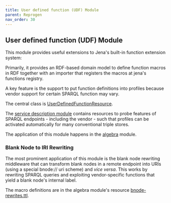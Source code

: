 ```yaml
---
title: User defined function (UDF) Module
parent: Reprogen
nav_order: 30
---
```


## User defined function (UDF) Module

This module provides useful extensions to Jena's built-in function extension system:

Primarily, it provides an RDF-based domain model to define function macros in RDF together with an importer that registers the macros at jena's functions registry.

A key feature is the support to put function definitions into profiles because vendor support for certain SPARQL function may vary.

The central class is [UserDefinedFunctionResource](src/main/java/org/aksw/jena_sparql_api/user_defined_function/UserDefinedFunctionResource.java).


The [service description module](../jena-sparql-api-service-description) contains resources to probe features of SPARQL endpoints - including the vendor - such that profiles can be activated automatically for many conventional triple stores.


The application of this module happens in the [algebra](../jena-sparql-api-algebra) module.


### Blank Node to IRI Rewriting

The most prominent application of this module is the blank node rewriting middleware that can transform blank nodes in a remote endpoint into URIs (using a special bnode:// uri scheme) and *vice versa*.
This works by rewriting SPARQL queries and exploiting vendor-specific functions that yield a blank node's internal label.


The macro definitions are in the algebra module's resource [bnode-rewrites.ttl](../jenax-arq-algebra/src/main/resources/bnode-rewrites.ttl).



